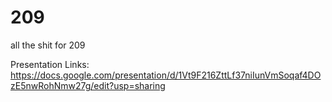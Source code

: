 # 209
all the shit for 209

Presentation Links:
https://docs.google.com/presentation/d/1Vt9F216ZttLf37niIunVmSoqaf4DOzE5nwRohNmw27g/edit?usp=sharing

